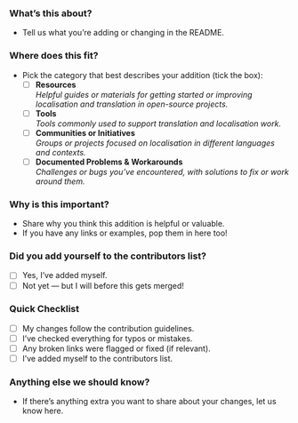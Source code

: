### **What’s this about?**
- Tell us what you’re adding or changing in the README.

### **Where does this fit?**
- Pick the category that best describes your addition (tick the box):  
  - [ ] **Resources**  
    _Helpful guides or materials for getting started or improving localisation and translation in open-source projects._
  - [ ] **Tools**  
    _Tools commonly used to support translation and localisation work._
  - [ ] **Communities or Initiatives**  
    _Groups or projects focused on localisation in different languages and contexts._
  - [ ] **Documented Problems & Workarounds**  
    _Challenges or bugs you’ve encountered, with solutions to fix or work around them._

### **Why is this important?**
- Share why you think this addition is helpful or valuable.  
- If you have any links or examples, pop them in here too!  

### **Did you add yourself to the contributors list?**
- [ ] Yes, I’ve added myself.  
- [ ] Not yet — but I will before this gets merged!  

### **Quick Checklist**
- [ ] My changes follow the contribution guidelines.  
- [ ] I’ve checked everything for typos or mistakes.  
- [ ] Any broken links were flagged or fixed (if relevant).  
- [ ] I’ve added myself to the contributors list.  

### **Anything else we should know?**
- If there’s anything extra you want to share about your changes, let us know here.
